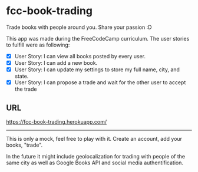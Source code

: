 # fcc-book-trading
Trade books with people around you. Share your passion :D

This app was made during the FreeCodeCamp curriculum. The user stories to fulfill were as following:

- [x] User Story: I can view all books posted by every user.
- [x] User Story: I can add a new book.
- [x] User Story: I can update my settings to store my full name, city, and state.
- [x] User Story: I can propose a trade and wait for the other user to accept the trade

## URL
https://fcc-book-trading.herokuapp.com/

---

This is only a mock, feel free to play with it. Create an account, add your books, "trade".

In the future it might include geolocalization for trading with people of the same city as well as Google Books API and social media authentification.
